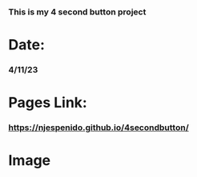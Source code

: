 ### This is my 4 second button project
# Date: 
### 4/11/23
# Pages Link: 
### https://njespenido.github.io/4secondbutton/
# Image
